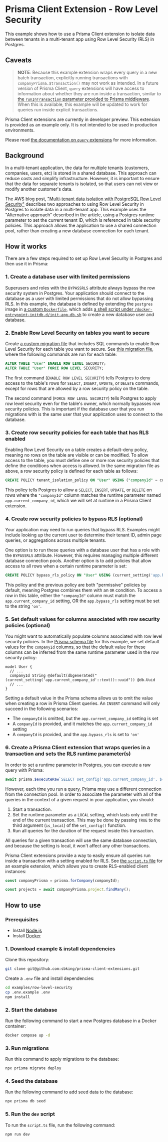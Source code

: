 # Prisma Client Extension - Row Level Security

This example shows how to use a Prisma Client extension to isolate data between tenants in a multi-tenant app using Row Level Security (RLS) in Postgres.

## Caveats

> **NOTE**: Because this example extension wraps every query in a new batch transaction, explicitly running transactions with `companyPrisma.$transaction()` may not work as intended. In a future version of Prisma Client, `query` extensions will have access to information about whether they are run inside a transaction, similar to [the `runInTransaction` parameter provided to Prisma middleware](https://www.prisma.io/docs/reference/api-reference/prisma-client-reference#params). When this is available, this example will be updated to work for queries run inside explicit transactions.

Prisma Client extensions are currently in developer preview. This extension is provided as an example only. It is not intended to be used in production environments.

Please read [the documentation on `query` extensions](https://www.prisma.io/docs/concepts/components/prisma-client/client-extensions/query) for more information.

## Background

In a multi-tenant application, the data for multiple tenants (customers, companies, users, etc) is stored in a shared database. This approach can reduce costs and simplify infrastructure. However, it is important to ensure that the data for separate tenants is isolated, so that users can not view or modify another customer's data.

The AWS blog post, ["Multi-tenant data isolation with PostgreSQL Row Level Security"](https://aws.amazon.com/blogs/database/multi-tenant-data-isolation-with-postgresql-row-level-security/) describes two approaches to using Row Level Security in Postgres to isolate data in a multi-tenant app. This example uses the "Alternative approach" described in the article, using a Postgres runtime parameter to set the current tenant ID, which is referenced in table security policies. This approach allows the application to use a shared connection pool, rather than creating a new database connection for each tenant.

## How it works

There are a few steps required to set up Row Level Security in Postgres and then use it in Prisma:

### 1. Create a database user with limited permissions

Superusers and roles with the `BYPASSRLS` attribute always bypass the row security system in Postgres. Your application should connect to the database as a user with limited permissions that do not allow bypassing RLS. In this example, the database is defined by extending the `postgres` image in [a custom `Dockerfile`](docker/Dockerfile), which adds [a shell script under `/docker-entrypoint-initdb.d/init-app-db.sh`](docker/init-app-db.sh) to create a new database user and database.

### 2. Enable Row Level Security on tables you want to secure

Create [a custom migration file](https://www.prisma.io/docs/guides/database/developing-with-prisma-migrate/customizing-migrations) that includes SQL commands to enable Row Level Security for each table you want to secure. See [this migration file](prisma/migrations/20221211203153_row_level_security/migration.sql), where the following commands are run for each table:

```sql
ALTER TABLE "User" ENABLE ROW LEVEL SECURITY;
ALTER TABLE "User" FORCE ROW LEVEL SECURITY;
```

The first command (`ENABLE ROW LEVEL SECURITY`) tells Postgres to deny access to the table's rows for `SELECT`, `INSERT`, `UPDATE`, or `DELETE` commands, except for rows that are allowed by a row security policy on the table.

The second command (`FORCE ROW LEVEL SECURITY`) tells Postgres to apply row level security even for the table's owner, which normally bypasses row security policies. This is important if the database user that you run migrations with is the same user that your application uses to connect to the database.

### 3. Create row security policies for each table that has RLS enabled

Enabling Row Level Security on a table creates a default-deny policy, meaning no rows on the table are visible or can be modified. To allow access to the table, you must define one or more row security policies that define the conditions when access is allowed. In the same migration file as above, a row security policy is defined for each table as follows:

```sql
CREATE POLICY tenant_isolation_policy ON "User" USING ("companyId" = current_setting('app.current_company_id', TRUE)::uuid);
```

This policy tells Postgres to allow a `SELECT`, `INSERT`, `UPDATE`, or `DELETE` on rows where the `"companyId"` column matches the runtime parameter named `app.current_company_id`, which we will set at runtime in a Prisma Client extension.

### 4. Create row security policies to bypass RLS (optional)

Your application may need to run queries that bypass RLS. Examples might include looking up the current user to determine their tenant ID, admin page queries, or aggregations across multiple tenants.

One option is to run these queries with a database user that has a role with the `BYPASSRLS` attribute. However, this requires managing multiple different database connection pools. Another option is to add policies that allow access to all rows when a certain runtime parameter is set:

```sql
CREATE POLICY bypass_rls_policy ON "User" USING (current_setting('app.bypass_rls', TRUE)::text = 'on');
```

This policy and the previous policy are both "permissive" policies by default, meaning Postgres combines them with an `OR` condition. To access a row in this table, either the `"companyId"` column must match the `app.current_company_id` setting, OR the `app.bypass_rls` setting must be set to the string `'on'`.

### 5. Set default values for columns associated with row security policies (optional)

You might want to automatically populate columns associated with row level security policies. In the [Prisma schema file](prisma/schema.prisma) for this example, we set default values for the `companyId` columns, so that the default value for these columns can be inferred from the same runtime parameter used in the row security policy:

```prisma
model User {
  // ...
  companyId String @default(dbgenerated("(current_setting('app.current_company_id'::text))::uuid")) @db.Uuid
  // ...
}
```

Setting a default value in the Prisma schema allows us to omit the value when creating a row in Prisma Client queries. An `INSERT` command will only succeed in the following scenarios:

- The `companyId` is omitted, but the `app.current_company_id` setting is set
- A `companyId` is provided, and it matches the `app.current_company_id` setting
- A `companyId` is provided, and the `app.bypass_rls` is set to `'on'`

### 6. Create a Prisma Client extension that wraps queries in a transaction and sets the RLS runtime parameter(s)

In order to set a runtime parameter in Postgres, you can execute a raw query with Prisma:

```typescript
await prisma.$executeRaw`SELECT set_config('app.current_company_id', ${companyId}, TRUE)`;
```

However, each time you run a query, Prisma may use a different connection from the connection pool. In order to associate the parameter with all of the queries in the context of a given request in your application, you should:

1. Start a transaction.
2. Set the runtime parameter as a `LOCAL` setting, which lasts only until the end of the current transaction. This may be done by passing `TRUE` to the third argument (`is_local`) of the `set_config()` function.
3. Run all queries for the duration of the request inside this transaction.

All queries for a given transaction will use the same database connection, and because the setting is local, it won't affect any other transactions.

Prisma Client extensions provide a way to easily ensure all queries run inside a transaction with a setting enabled for RLS. See [the `script.ts` file](script.ts) for an example extension, which allows you to create RLS-enabled client instances:

```typescript
const companyPrisma = prisma.forCompany(companyId);

const projects = await companyPrisma.project.findMany();
```

## How to use

### Prerequisites

- Install [Node.js](https://nodejs.org/en/download/)
- Install [Docker](https://docs.docker.com/get-docker/)

### 1. Download example & install dependencies

Clone this repository:

```sh
git clone git@github.com:sbking/prisma-client-extensions.git
```

Create a `.env` file and install dependencies:

```sh
cd examples/row-level-security
cp .env.example .env
npm install
```

### 2. Start the database

Run the following command to start a new Postgres database in a Docker container:

```sh
docker compose up -d
```

### 3. Run migrations

Run this command to apply migrations to the database:

```sh
npx prisma migrate deploy
```

### 4. Seed the database

Run the following command to add seed data to the database:

```sh
npx prisma db seed
```

### 5. Run the `dev` script

To run the `script.ts` file, run the following command:

```sh
npm run dev
```
